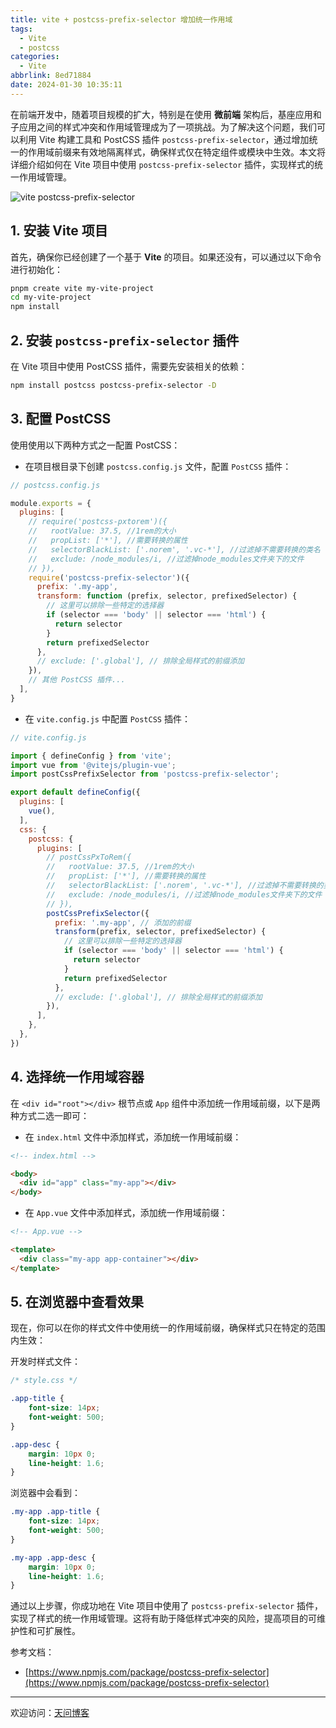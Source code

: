 ```yaml
---
title: vite + postcss-prefix-selector 增加统一作用域
tags:
  - Vite
  - postcss
categories:
  - Vite
abbrlink: 8ed71884
date: 2024-01-30 10:35:11
---
```


在前端开发中，随着项目规模的扩大，特别是在使用 **微前端** 架构后，基座应用和子应用之间的样式冲突和作用域管理成为了一项挑战。为了解决这个问题，我们可以利用 Vite 构建工具和 PostCSS 插件 `postcss-prefix-selector`，通过增加统一的作用域前缀来有效地隔离样式，确保样式仅在特定组件或模块中生效。本文将详细介绍如何在 Vite 项目中使用 `postcss-prefix-selector` 插件，实现样式的统一作用域管理。

![vite postcss-prefix-selector](https://tiven.cn/static/img/vite-04-omLE_vlH.jpg)

[//]: # (<!-- more -->)

## 1. 安装 Vite 项目

首先，确保你已经创建了一个基于 **Vite** 的项目。如果还没有，可以通过以下命令进行初始化：

```bash
pnpm create vite my-vite-project
cd my-vite-project
npm install
```

## 2. 安装 `postcss-prefix-selector` 插件

在 Vite 项目中使用 PostCSS 插件，需要先安装相关的依赖：

```bash
npm install postcss postcss-prefix-selector -D
```

## 3. 配置 PostCSS

使用使用以下两种方式之一配置 PostCSS：

* 在项目根目录下创建 `postcss.config.js` 文件，配置 `PostCSS` 插件：

```javascript
// postcss.config.js

module.exports = {
  plugins: [
    // require('postcss-pxtorem')({
    //   rootValue: 37.5, //1rem的大小
    //   propList: ['*'], //需要转换的属性
    //   selectorBlackList: ['.norem', '.vc-*'], //过滤掉不需要转换的类名
    //   exclude: /node_modules/i, //过滤掉node_modules文件夹下的文件
    // }),
    require('postcss-prefix-selector')({
      prefix: '.my-app',
      transform: function (prefix, selector, prefixedSelector) {
        // 这里可以排除一些特定的选择器
        if (selector === 'body' || selector === 'html') {
          return selector
        }
        return prefixedSelector
      },
      // exclude: ['.global'], // 排除全局样式的前缀添加
    }),
    // 其他 PostCSS 插件...
  ],
}
```

* 在 `vite.config.js` 中配置 `PostCSS` 插件：

```javascript
// vite.config.js

import { defineConfig } from 'vite';
import vue from '@vitejs/plugin-vue';
import postCssPrefixSelector from 'postcss-prefix-selector';

export default defineConfig({
  plugins: [
    vue(),
  ],
  css: {
    postcss: {
      plugins: [
        // postCssPxToRem({
        //   rootValue: 37.5, //1rem的大小
        //   propList: ['*'], //需要转换的属性
        //   selectorBlackList: ['.norem', '.vc-*'], //过滤掉不需要转换的类名
        //   exclude: /node_modules/i, //过滤掉node_modules文件夹下的文件
        // }),
        postCssPrefixSelector({
          prefix: '.my-app', // 添加的前缀
          transform(prefix, selector, prefixedSelector) {
            // 这里可以排除一些特定的选择器
            if (selector === 'body' || selector === 'html') {
              return selector
            }
            return prefixedSelector
          },
          // exclude: ['.global'], // 排除全局样式的前缀添加
        }),
      ],
    },
  },
})
```

## 4. 选择统一作用域容器

在 `<div id="root"></div>` 根节点或 `App` 组件中添加统一作用域前缀，以下是两种方式二选一即可：

* 在 `index.html` 文件中添加样式，添加统一作用域前缀：

```html 
<!-- index.html -->

<body>
  <div id="app" class="my-app"></div>
</body>
```

* 在 `App.vue` 文件中添加样式，添加统一作用域前缀：

```html
<!-- App.vue -->

<template>
  <div class="my-app app-container"></div>
</template>
```

## 5. 在浏览器中查看效果

现在，你可以在你的样式文件中使用统一的作用域前缀，确保样式只在特定的范围内生效：

开发时样式文件：

```css
/* style.css */

.app-title {
    font-size: 14px;
    font-weight: 500;
}

.app-desc {
    margin: 10px 0;
    line-height: 1.6;
}
```

浏览器中会看到：

```css
.my-app .app-title {
    font-size: 14px;
    font-weight: 500;
}

.my-app .app-desc {
    margin: 10px 0;
    line-height: 1.6;
}
```

通过以上步骤，你成功地在 Vite 项目中使用了 `postcss-prefix-selector` 插件，实现了样式的统一作用域管理。这将有助于降低样式冲突的风险，提高项目的可维护性和可扩展性。

参考文档：

- [https://www.npmjs.com/package/postcss-prefix-selector](https://www.npmjs.com/package/postcss-prefix-selector)

---

欢迎访问：[天问博客](https://tiven.cn/p/8ed71884/ "天问博客-专注于大前端技术")

